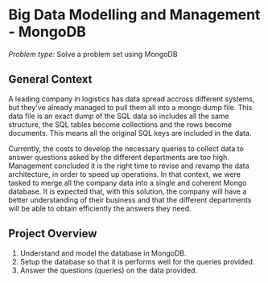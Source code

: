 # Big Data Modelling and Management - MongoDB


*Problem type:* Solve a problem set using MongoDB


## General Context
A leading company in logistics has data spread accross different systems, but they've already managed to pull them all into a mongo dump file. This data file is an exact dump of the SQL data so includes all the same structure, the SQL tables become collections and the rows become documents. This means all the original SQL keys are included in the data.

Currently, the costs to develop the necessary queries to collect data to answer questions asked by the different departments are too high. Management concluded it is the right time to revise and revamp the data architecture, in order to speed up operations.
In that context, we were tasked to merge all the company data into a single and coherent Mongo database.
It is expected that, with this solution, the company will have a better understanding of their business and that the different departments will be able to obtain efficiently the answers they need.


## Project Overview
1. Understand and model the database in MongoDB.
2. Setup the database so that it is performs well for the queries provided.
3. Answer the questions (queries) on the data provided.
